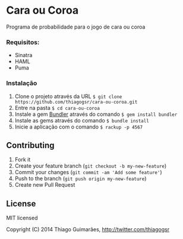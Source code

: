 Cara ou Coroa
=============

Programa de probabilidade para o jogo de cara ou coroa

### Requisitos:
- Sinatra
- HAML
- Puma

### Instalação
1. Clone o projeto através da URL `$ git clone https://github.com/thiagogsr/cara-ou-coroa.git`
1. Entre na pasta `$ cd cara-ou-coroa`
1. Instale a gem [Bundler](http://bundler.io) através do comando `$ gem install bundler`
1. Instale as gems através do comando `$ bundle install`
1. Inicie a aplicação com o comando `$ rackup -p 4567`

## Contributing

1. Fork it
2. Create your feature branch (`git checkout -b my-new-feature`)
3. Commit your changes (`git commit -am 'Add some feature'`)
4. Push to the branch (`git push origin my-new-feature`)
5. Create new Pull Request

## License
MIT licensed

Copyright (C) 2014 Thiago Guimarães, <http://twitter.com/thiagogsr>